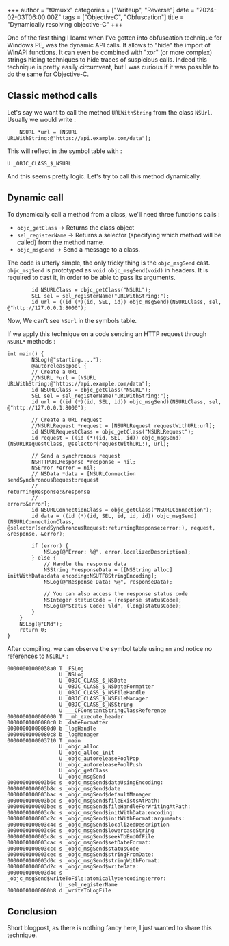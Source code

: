 +++
author = "t0muxx"
categories = ["Writeup", "Reverse"]
date = "2024-02-03T06:00:00Z"
tags = ["ObjectiveC", "Obfuscation"]
title = "Dynamically resolving objective-C"
+++

One of the first thing I learnt when I've gotten into obfuscation technique for Windows PE, was the dynamic API calls.
It allows to "hide" the import of WinAPI functions. It can even be combined with "xor" (or more complex) strings hiding techniques to hide traces of suspicious calls.
Indeed this technique is pretty easily circumvent, but I was curious if it was possible to do the same for Objective-C.

## Classic method calls

Let's say we want to call the method `URLWithString` from the class `NSUrl`.
Usually we would write :

```objc
    NSURL *url = [NSURL URLWithString:@"https://api.example.com/data"];
```

This will reflect in the symbol table with :

```
U _OBJC_CLASS_$_NSURL
```

And this seems pretty logic. Let's try to call this method dynamically.

## Dynamic call

To dynamically call a method from a class, we'll need three functions calls :

- `objc_getClass` -> Returns the class object
- `sel_registerName` -> Returns a selector (specifying which method will be called) from the method name.
- `objc_msgSend` -> Send a message to a class.

The code is utterly simple, the only tricky thing is the `objc_msgSend` cast.
`objc_msgSend` is prototyped as `void objc_msgSend(void)` in headers. It is required to cast it, in order to be able to pass its arguments.

```objc
        id NSURLClass = objc_getClass("NSURL");
	    SEL sel = sel_registerName("URLWithString:");
        id url = ((id (*)(id, SEL, id)) objc_msgSend)(NSURLClass, sel, @"http://127.0.0.1:8000");
```

Now, We can't see `NSUrl` in the symbols table.

If we apply this technique on a code sending an HTTP request through `NSURL*` methods :

```objc
int main() {
        NSLog(@"starting....");
        @autoreleasepool {
        // Create a URL
        //NSURL *url = [NSURL URLWithString:@"https://api.example.com/data"];
        id NSURLClass = objc_getClass("NSURL");
	    SEL sel = sel_registerName("URLWithString:");
        id url = ((id (*)(id, SEL, id)) objc_msgSend)(NSURLClass, sel, @"http://127.0.0.1:8000");

        // Create a URL request
        //NSURLRequest *request = [NSURLRequest requestWithURL:url];
        id NSURLRequestClass = objc_getClass("NSURLRequest");
        id request = ((id (*)(id, SEL, id)) objc_msgSend)(NSURLRequestClass, @selector(requestWithURL:), url);

        // Send a synchronous request
        NSHTTPURLResponse *response = nil;
        NSError *error = nil;
        // NSData *data = [NSURLConnection sendSynchronousRequest:request
        //                                      returningResponse:&response
        //                                                  error:&error];
        id NSURLConnectionClass = objc_getClass("NSURLConnection");
        id data = ((id (*)(id, SEL, id, id, id)) objc_msgSend)(NSURLConnectionClass, @selector(sendSynchronousRequest:returningResponse:error:), request, &response, &error);

        if (error) {
            NSLog(@"Error: %@", error.localizedDescription);
        } else {
            // Handle the response data
            NSString *responseData = [[NSString alloc] initWithData:data encoding:NSUTF8StringEncoding];
            NSLog(@"Response Data: %@", responseData);

            // You can also access the response status code
            NSInteger statusCode = [response statusCode];
            NSLog(@"Status Code: %ld", (long)statusCode);
        }
    }
    NSLog(@"ENd");
    return 0;
}
```

After compiling, we can observe the symbol table using `nm` and notice no references to `NSURL*` :

```
00000001000038a0 T _FSLog
                 U _NSLog
                 U _OBJC_CLASS_$_NSDate
                 U _OBJC_CLASS_$_NSDateFormatter
                 U _OBJC_CLASS_$_NSFileHandle
                 U _OBJC_CLASS_$_NSFileManager
                 U _OBJC_CLASS_$_NSString
                 U ___CFConstantStringClassReference
0000000100000000 T __mh_execute_header
00000001000080c0 b _dateFormatter
00000001000080d0 b _logHandle
00000001000080c8 b _logManager
0000000100003710 T _main
                 U _objc_alloc
                 U _objc_alloc_init
                 U _objc_autoreleasePoolPop
                 U _objc_autoreleasePoolPush
                 U _objc_getClass
                 U _objc_msgSend
0000000100003b6c s _objc_msgSend$dataUsingEncoding:
0000000100003b8c s _objc_msgSend$date
0000000100003bac s _objc_msgSend$defaultManager
0000000100003bcc s _objc_msgSend$fileExistsAtPath:
0000000100003bec s _objc_msgSend$fileHandleForWritingAtPath:
0000000100003c0c s _objc_msgSend$initWithData:encoding:
0000000100003c2c s _objc_msgSend$initWithFormat:arguments:
0000000100003c4c s _objc_msgSend$localizedDescription
0000000100003c6c s _objc_msgSend$lowercaseString
0000000100003c8c s _objc_msgSend$seekToEndOfFile
0000000100003cac s _objc_msgSend$setDateFormat:
0000000100003ccc s _objc_msgSend$statusCode
0000000100003cec s _objc_msgSend$stringFromDate:
0000000100003d0c s _objc_msgSend$stringWithFormat:
0000000100003d2c s _objc_msgSend$writeData:
0000000100003d4c s _objc_msgSend$writeToFile:atomically:encoding:error:
                 U _sel_registerName
00000001000080b8 d _writeToLogFile
```

## Conclusion

Short blogpost, as there is nothing fancy here, I just wanted to share this technique.